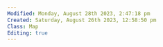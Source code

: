 ```yaml
---
Modified: Monday, August 28th 2023, 2:47:18 pm
Created: Saturday, August 26th 2023, 12:58:50 pm
Class: Map
Editing: true
---
```

